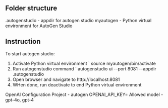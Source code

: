 ## Folder structure
.autogenstudio - appdir for autogen studio
myautogen - Python virtual environment for AutoGen Studio

## Instruction
To start autogen studio:
1. Activate Python virtual environment
` source myautogen/bin/activate
1. Run autogenstudio command
` autogenstudio ui --port 8081 --appdir .autogenstudio
1. Open browser and navigate to http://localhost:8081
1. WHen done, run deactivate to end Python virtual environment


OpenAI Configuration
Project - autogen
OPENAI_API_KEY=
Allowed model - gpt-4o, gpt-4